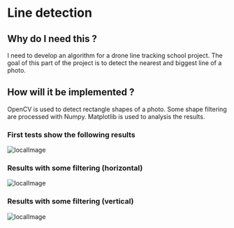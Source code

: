 # Line detection
## Why do I need this ?
I need to develop an algorithm for a drone line tracking school project.
The goal of this part of the project is to detect the nearest and biggest line of a photo.

## How will it be implemented ?
OpenCV is used to detect rectangle shapes of a photo.
Some shape filtering are processed with Numpy.
Matplotlib is used to analysis the results.

### First tests show the following results
![localImage](https://github.com/Thomas7997/linedetection/tree/main/doc/results/first.png)
    
### Results with some filtering (horizontal)
![localImage](https://github.com/Thomas7997/linedetection/tree/main/doc/results/horizontal.png)

### Results with some filtering (vertical)
![localImage](https://github.com/Thomas7997/linedetection/tree/main/doc/results/vertical.png)
